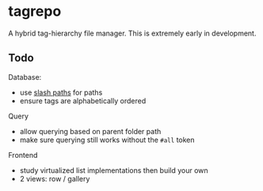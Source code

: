 # tagrepo

A hybrid tag-hierarchy file manager. This is extremely early in development.

## Todo

Database:

- use [slash paths](https://docs.rs/path-slash/latest/path_slash/) for paths
- ensure tags are alphabetically ordered

Query

- allow querying based on parent folder path
- make sure querying still works without the `#all` token

Frontend

- study virtualized list implementations then build your own
- 2 views: row / gallery
